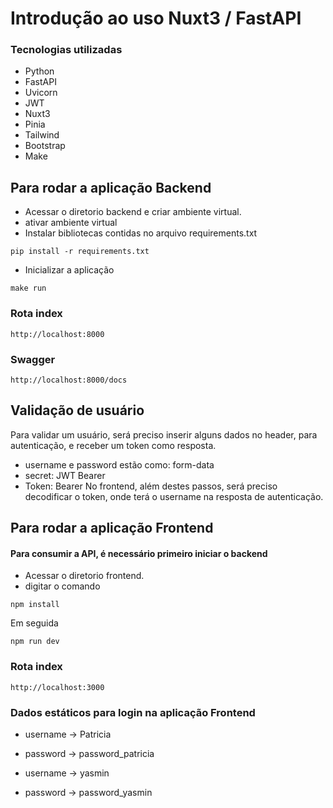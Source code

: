 # Introdução ao uso Nuxt3 / FastAPI

### Tecnologias utilizadas
 - Python
 - FastAPI
 - Uvicorn
 - JWT
 - Nuxt3
 - Pinia
 - Tailwind
 - Bootstrap
 - Make


## Para rodar a aplicação Backend
 - Acessar o diretorio backend e criar ambiente virtual.
 - ativar ambiente virtual
 - Instalar bibliotecas contidas no arquivo requirements.txt

```pip install -r requirements.txt```
 - Inicializar a aplicação

```make run```

### Rota index
```http://localhost:8000```

### Swagger
```http://localhost:8000/docs```

## Validação de usuário
Para validar um usuário, será preciso inserir alguns dados no header,
para autenticação, e receber um token como resposta.

 - username e password estão como: form-data
 - secret: JWT Bearer
 - Token: Bearer
No frontend, além destes passos, será preciso decodificar o token, onde terá
o username na resposta de autenticação.

## Para rodar a aplicação Frontend

#### Para consumir a API, é necessário primeiro iniciar o backend

 - Acessar o diretorio frontend.
 - digitar o comando

```npm install```

Em seguida

```npm run dev```

### Rota index

```http://localhost:3000```

### Dados estáticos para login na aplicação Frontend
 - username -> Patricia
 - password -> password_patricia

 - username -> yasmin
 - password -> password_yasmin
